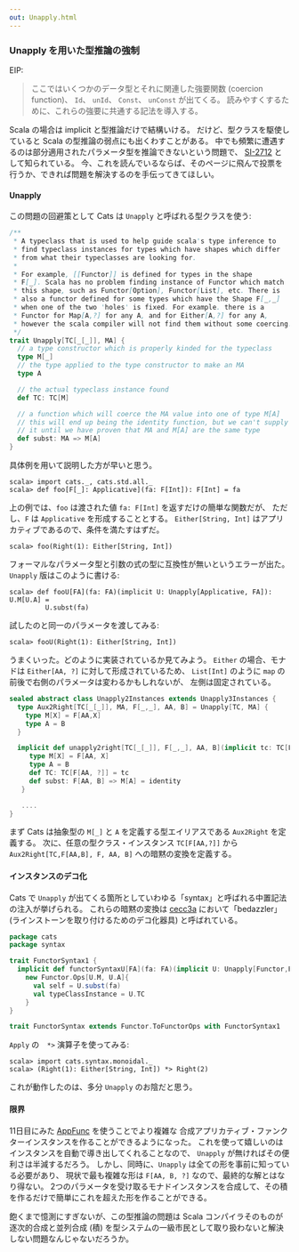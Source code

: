 ```yaml
---
out: Unapply.html
---
```


  [SI-2712]: https://issues.scala-lang.org/browse/SI-2712
  [cecc3a]: https://github.com/stew/cats/commit/cecc3afbdbb6fbbe764005cd52e9efe7acdfc8f2
  [combining-applicative]: combining-applicative.html

### Unapply を用いた型推論の強制

EIP:

> ここではいくつかのデータ型とそれに関連した強要関数 (coercion function)、
> `Id`、 `unId`、 `Const`、 `unConst` が出てくる。
> 読みやすくするために、これらの強要に共通する記法を導入する。

Scala の場合は implicit と型推論だけで結構いける。
だけど、型クラスを駆使していると Scala の型推論の弱点にも出くわすことがある。
中でも頻繁に遭遇するのは部分適用されたパラメータ型を推論できないという問題で、
[SI-2712][SI-2712] として知られている。
今、これを読んでいるならば、そのページに飛んで投票を行うか、できれば問題を解決するのを手伝ってきてほしい。

#### Unapply

この問題の回避策として Cats は `Unapply` と呼ばれる型クラスを使う:

```scala
/**
 * A typeclass that is used to help guide scala's type inference to
 * find typeclass instances for types which have shapes which differ
 * from what their typeclasses are looking for.
 *
 * For example, [[Functor]] is defined for types in the shape
 * F[_]. Scala has no problem finding instance of Functor which match
 * this shape, such as Functor[Option], Functor[List], etc. There is
 * also a functor defined for some types which have the Shape F[_,_]
 * when one of the two 'holes' is fixed. For example. there is a
 * Functor for Map[A,?] for any A, and for Either[A,?] for any A,
 * however the scala compiler will not find them without some coercing.
 */
trait Unapply[TC[_[_]], MA] {
  // a type constructor which is properly kinded for the typeclass
  type M[_]
  // the type applied to the type constructor to make an MA
  type A

  // the actual typeclass instance found
  def TC: TC[M]

  // a function which will coerce the MA value into one of type M[A]
  // this will end up being the identity function, but we can't supply
  // it until we have proven that MA and M[A] are the same type
  def subst: MA => M[A]
}
```

具体例を用いて説明した方が早いと思う。

```console:new
scala> import cats._, cats.std.all._
scala> def foo[F[_]: Applicative](fa: F[Int]): F[Int] = fa
```

上の例では、`foo` は渡された値 `fa: F[Int]` を返すだけの簡単な関数だが、
ただし、`F` は `Applicative` を形成することとする。
`Either[String, Int]` はアプリカティブであるので、条件を満たすはずだ。

```console:error
scala> foo(Right(1): Either[String, Int])
```

フォーマルなパラメータ型と引数の式の型に互換性が無いというエラーが出た。
`Unapply` 版はこのように書ける:

```console
scala> def fooU[FA](fa: FA)(implicit U: Unapply[Applicative, FA]): U.M[U.A] =
         U.subst(fa)
```

試したのと同一のパラメータを渡してみる:

```console
scala> fooU(Right(1): Either[String, Int])
```

うまくいった。どのように実装されているか見てみよう。
`Either` の場合、モナドは `Either[AA, ?]` に対して形成されているため、
`List[Int]` のように `map` の前後で右側のパラメータは変わるかもしれないが、
左側は固定されている。

```scala
sealed abstract class Unapply2Instances extends Unapply3Instances {
  type Aux2Right[TC[_[_]], MA, F[_,_], AA, B] = Unapply[TC, MA] {
    type M[X] = F[AA,X]
    type A = B
  }

  implicit def unapply2right[TC[_[_]], F[_,_], AA, B](implicit tc: TC[F[AA,?]]): Aux2Right[TC,F[AA,B], F, AA, B] = new Unapply[TC, F[AA,B]] {
     type M[X] = F[AA, X]
     type A = B
     def TC: TC[F[AA, ?]] = tc
     def subst: F[AA, B] => M[A] = identity
   }

   ....
}
```

まず Cats は抽象型の `M[_]` と `A` を定義する型エイリアスである `Aux2Right` を定義する。
次に、任意の型クラス・インスタンス `TC[F[AA,?]]` から `Aux2Right[TC,F[AA,B], F, AA, B]`
への暗黙の変換を定義する。

#### インスタンスのデコ化

Cats で `Unapply` が出てくる箇所としていわゆる「syntax」と呼ばれる中置記法の注入が挙げられる。
これらの暗黙の変換は [cecc3a][cecc3a] において「bedazzler」(ラインストーンを取り付けるためのデコ化器具) と呼ばれている。

```scala
package cats
package syntax

trait FunctorSyntax1 {
  implicit def functorSyntaxU[FA](fa: FA)(implicit U: Unapply[Functor,FA]): Functor.Ops[U.M, U.A] =
    new Functor.Ops[U.M, U.A]{
      val self = U.subst(fa)
      val typeClassInstance = U.TC
    }
}

trait FunctorSyntax extends Functor.ToFunctorOps with FunctorSyntax1
```

`Apply` の　`*>` 演算子を使ってみる:

```console
scala> import cats.syntax.monoidal._
scala> (Right(1): Either[String, Int]) *> Right(2)
```

これが動作したのは、多分 `Unapply` のお陰だと思う。

#### 限界

11日目にみた [AppFunc][combining-applicative] を使うことでより複雑な
合成アプリカティブ・ファンクターインスタンスを作ることができるようになった。
これを使って嬉しいのはインスタンスを自動で導き出してくれることなので、
`Unapply` が無ければその便利さは半減するだろう。
しかし、同時に、`Unapply` は全ての形を事前に知っている必要があり、
現状で最も複雑な形は `F[AA, B, ?]` なので、最終的な解とはなり得ない。
2つのパラメータを受け取るモナドインスタンスを合成して、その積を作るだけで簡単にこれを超えた形を作ることができる。

飽くまで憶測にすぎないが、この型推論の問題は Scala コンパイラそのものが
逐次的合成と並列合成 (積) を型システムの一級市民として取り扱わないと解決しない問題なんじゃないだろうか。
